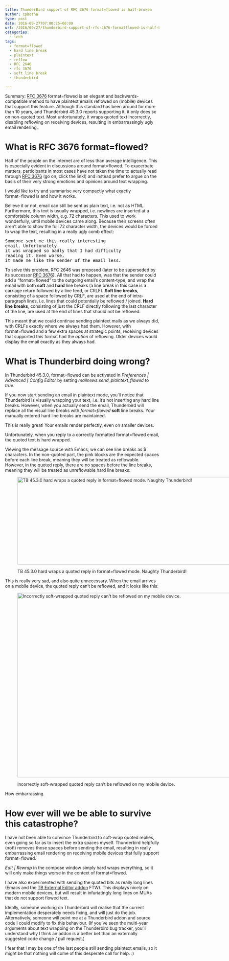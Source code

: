```yaml
---
title: ThunderBird support of RFC 3676 format=flowed is half-broken
author: cpbotha
type: post
date: 2016-09-27T07:00:25+00:00
url: /2016/09/27/thunderbird-support-of-rfc-3676-formatflowed-is-half-broken/
categories:
  - tech
tags:
  - format=flowed
  - hard line break
  - plaintext
  - reflow
  - RFC 2646
  - rfc 3676
  - soft line break
  - thunderbird

---
```

Summary: [RFC 3676][1] format=flowed is an elegant and backwards-compatible method to have plaintext emails reflowed on (mobile) devices that support this feature. Although this standard has been around for more than 10 years, and Thunderbird 45.3.0 reports supporting it, it only does so on non-quoted text. Most unfortunately, it wraps quoted text incorrectly, disabling reflowing on receiving devices, resulting in embarrassingly ugly email rendering.

# What is RFC 3676 format=flowed?

Half of the people on the internet are of less than average intelligence. This is especially evident in discussions around format=flowed. To exacerbate matters, participants in most cases have not taken the time to actually read through [RFC 3676][1] (go on, click the link!) and instead prefer to argue on the basis of their very strong emotions and opinions around text wrapping.

I would like to try and summarise very compactly what exactly format=flowed is and how it works.

Believe it or not, email can still be sent as plain text, i.e. not as HTML. Furthermore, this text is usually wrapped, i.e. newlines are inserted at a comfortable column width, e.g. 72 characters. This used to work wonderfully, until mobile devices came along. Because their screens often aren&#8217;t able to show the full 72 character width, the devices would be forced to wrap the text, resulting in a really ugly comb effect:

<pre>Someone sent me this really interesting
email. Unfortunately
it was wrapped so badly that I had difficulty
reading it. Even worse,
it made me like the sender of the email less.</pre>

To solve this problem, RFC 2646 was proposed (later to be superseded by its successor [RFC 3676][1]). All that had to happen, was that the sender could add a &#8220;format=flowed&#8221; to the outgoing email&#8217;s content-type, and wrap the email with both **soft** and **hard** line breaks (a line break in this case is a carriage return followed by a line feed, or CRLF). **Soft line breaks**, consisting of a space followed by CRLF, are used at the end of intra-paragraph lines, i.e. lines that could potentially be reflowed / joined. **Hard line breaks**, consisting of just the CRLF directly following the last character of the line, are used at the end of lines that should not be reflowed.

This meant that we could continue sending plaintext mails as we always did, with CRLFs exactly where we always had them. However, with format=flowed and a few extra spaces at strategic points, receiving devices that supported this format had the _option_ of reflowing. Older devices would display the email exactly as they always had.

# What is Thunderbird doing wrong?

In Thunderbird 45.3.0, format=flowed can be activated in _Preferences | Advanced | Config Editor_ by setting _mailnews.send_plaintext_flowed_ to _true_.

If you now start sending an email in plaintext mode, you&#8217;ll notice that Thunderbird is visually wrapping your text, i.e. it&#8217;s not inserting any hard line breaks. However, when you actually send the email, Thunderbird will replace all the visual line breaks with _format=flowed_ **soft** line breaks. Your manually entered hard line breaks are maintained.

This is really great! Your emails render perfectly, even on smaller devices.

Unfortunately, when you reply to a correctly formatted format=flowed email, the quoted text is hard wrapped.

Viewing the message source with Emacs, we can see line breaks as $ characters. In the non-quoted part, the pink blocks are the expected spaces before each line break, meaning they will be treated as reflowable. However, in the quoted reply, there are no spaces before the line breaks, meaning they will be treated as unreflowable hard line breaks:<figure id="attachment_2522" aria-describedby="caption-attachment-2522" style="width: 761px" class="wp-caption alignnone"><a href="https://cpbotha.net/wp-content/uploads/2016/09/2016-09-27-091622_761x286_scrot.png" data-rel="lightbox-image-0" data-rl_title="" data-rl_caption="" title="">

<img data-attachment-id="2522" data-permalink="https://cpbotha.net/2016/09/27/thunderbird-support-of-rfc-3676-formatflowed-is-half-broken/2016-09-27-091622_761x286_scrot/" data-orig-file="https://cpbotha.net/wp-content/uploads/2016/09/2016-09-27-091622_761x286_scrot.png" data-orig-size="761,286" data-comments-opened="1" data-image-meta="{&quot;aperture&quot;:&quot;0&quot;,&quot;credit&quot;:&quot;&quot;,&quot;camera&quot;:&quot;&quot;,&quot;caption&quot;:&quot;&quot;,&quot;created_timestamp&quot;:&quot;0&quot;,&quot;copyright&quot;:&quot;&quot;,&quot;focal_length&quot;:&quot;0&quot;,&quot;iso&quot;:&quot;0&quot;,&quot;shutter_speed&quot;:&quot;0&quot;,&quot;title&quot;:&quot;&quot;,&quot;orientation&quot;:&quot;0&quot;}" data-image-title="2016-09-27-091622_761x286_scrot" data-image-description="" data-medium-file="https://cpbotha.net/wp-content/uploads/2016/09/2016-09-27-091622_761x286_scrot-300x113.png" data-large-file="https://cpbotha.net/wp-content/uploads/2016/09/2016-09-27-091622_761x286_scrot.png" class="wp-image-2522 size-full" src="https://cpbotha.net/wp-content/uploads/2016/09/2016-09-27-091622_761x286_scrot.png" alt="TB 45.3.0 hard wraps a quoted reply in format=flowed mode. Naughty Thunderbird!" width="761" height="286" srcset="https://cpbotha.net/wp-content/uploads/2016/09/2016-09-27-091622_761x286_scrot.png 761w, https://cpbotha.net/wp-content/uploads/2016/09/2016-09-27-091622_761x286_scrot-300x113.png 300w" sizes="(max-width: 709px) 85vw, (max-width: 909px) 67vw, (max-width: 984px) 61vw, (max-width: 1362px) 45vw, 600px" /></a><figcaption id="caption-attachment-2522" class="wp-caption-text">TB 45.3.0 hard wraps a quoted reply in format=flowed mode. Naughty Thunderbird!</figcaption></figure> 

This is really very sad, and also quite unnecessary. When the email arrives on a mobile device, the quoted reply can&#8217;t be reflowed, and it looks like this:<figure id="attachment_2518" aria-describedby="caption-attachment-2518" style="width: 840px" class="wp-caption alignnone"><a href="https://cpbotha.net/wp-content/uploads/2016/09/Screenshot_2016-09-27-08-24-55.png" data-rel="lightbox-image-1" data-rl_title="" data-rl_caption="" title="">

<img data-attachment-id="2518" data-permalink="https://cpbotha.net/2016/09/27/thunderbird-support-of-rfc-3676-formatflowed-is-half-broken/screenshot_2016-09-27-08-24-55/" data-orig-file="https://cpbotha.net/wp-content/uploads/2016/09/Screenshot_2016-09-27-08-24-55.png" data-orig-size="1440,1034" data-comments-opened="1" data-image-meta="{&quot;aperture&quot;:&quot;0&quot;,&quot;credit&quot;:&quot;&quot;,&quot;camera&quot;:&quot;&quot;,&quot;caption&quot;:&quot;&quot;,&quot;created_timestamp&quot;:&quot;0&quot;,&quot;copyright&quot;:&quot;&quot;,&quot;focal_length&quot;:&quot;0&quot;,&quot;iso&quot;:&quot;0&quot;,&quot;shutter_speed&quot;:&quot;0&quot;,&quot;title&quot;:&quot;&quot;,&quot;orientation&quot;:&quot;0&quot;}" data-image-title="screenshot_2016-09-27-08-24-55" data-image-description="" data-medium-file="https://cpbotha.net/wp-content/uploads/2016/09/Screenshot_2016-09-27-08-24-55-300x215.png" data-large-file="https://cpbotha.net/wp-content/uploads/2016/09/Screenshot_2016-09-27-08-24-55-1024x735.png" class="size-large wp-image-2518" src="https://cpbotha.net/wp-content/uploads/2016/09/Screenshot_2016-09-27-08-24-55-1024x735.png" alt="Incorrectly soft-wrapped quoted reply can't be reflowed on my mobile device." width="840" height="603" srcset="https://cpbotha.net/wp-content/uploads/2016/09/Screenshot_2016-09-27-08-24-55-1024x735.png 1024w, https://cpbotha.net/wp-content/uploads/2016/09/Screenshot_2016-09-27-08-24-55-300x215.png 300w, https://cpbotha.net/wp-content/uploads/2016/09/Screenshot_2016-09-27-08-24-55-768x551.png 768w, https://cpbotha.net/wp-content/uploads/2016/09/Screenshot_2016-09-27-08-24-55-1200x862.png 1200w, https://cpbotha.net/wp-content/uploads/2016/09/Screenshot_2016-09-27-08-24-55.png 1440w" sizes="(max-width: 709px) 85vw, (max-width: 909px) 67vw, (max-width: 1362px) 62vw, 840px" /></a><figcaption id="caption-attachment-2518" class="wp-caption-text">Incorrectly soft-wrapped quoted reply can&#8217;t be reflowed on my mobile device.</figcaption></figure> 

How embarrassing.

# How ever will we be able to survive this catastrophe?

I have not been able to convince Thunderbird to soft-wrap quoted replies, even going so far as to insert the extra spaces myself. Thunderbird helpfully (not!) removes those spaces before sending the email, resulting in really embarrassing email rendering on receiving mobile devices that fully support format=flowed.

_Edit | Rewrap_ in the compose window simply hard wraps everything, so it will only make things worse in the context of format=flowed.

I have also experimented with sending the quoted bits as really long lines (Emacs and the [TB External Editor addon][2] FTW). This displays nicely on modern mobile devices, but will result in infuriatingly long lines on MUAs that do not support flowed text.

Ideally, someone working on Thunderbird will realise that the current implementation desperately needs fixing, and will just do the job. Alternatively, someone will point me at a Thunderbird addon and source code I could modify to fix this behaviour. (If you&#8217;ve seen the multi-year arguments about text wrapping on the Thunderbird bug tracker, you&#8217;ll understand why I think an addon is a better bet than an externally suggested code change / pull request.)

I fear that I may be one of the last people still sending plaintext emails, so it might be that nothing will come of this desperate call for help. :)

&nbsp;

 [1]: http://www.ietf.org/rfc/rfc3676.txt
 [2]: http://globs.org/download.php?lng=en
